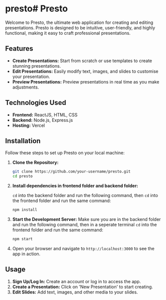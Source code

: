 # presto# Presto

Welcome to Presto, the ultimate web application for creating and editing presentations. Presto is designed to be intuitive, user-friendly, and highly functional, making it easy to craft professional presentations.

## Features

- **Create Presentations:** Start from scratch or use templates to create stunning presentations.
- **Edit Presentations:** Easily modify text, images, and slides to customise your presentation.
- **Preview Presentations:** Preview presentations in real time as you make adjustments.


## Technologies Used

- **Frontend:** ReactJS, HTML, CSS
- **Backend:** Node.js, Express.js
- **Hosting:** Vercel

## Installation

Follow these steps to set up Presto on your local machine:

1. **Clone the Repository:**
    ```sh
    git clone https://github.com/your-username/presto.git
    cd presto
    ```
2. **Install dependencies in frontend folder and backend folder:**

    `cd` into the backend folder and run the following command, then `cd` into the frontend folder and run the same command:
    ```sh
    npm install
    ```



4. **Start the Development Server:**
    Make sure you are in the backend folder and run the following command, then in a seperate terminal `cd` into the frontend folder and run the same command:
    ```sh
    npm start
    ```

5. Open your browser and navigate to `http://localhost:3000` to see the app in action.

## Usage

1. **Sign Up/Log In:** Create an account or log in to access the app.
2. **Create a Presentation:** Click on 'New Presentation' to start creating.
3. **Edit Slides:** Add text, images, and other media to your slides.
